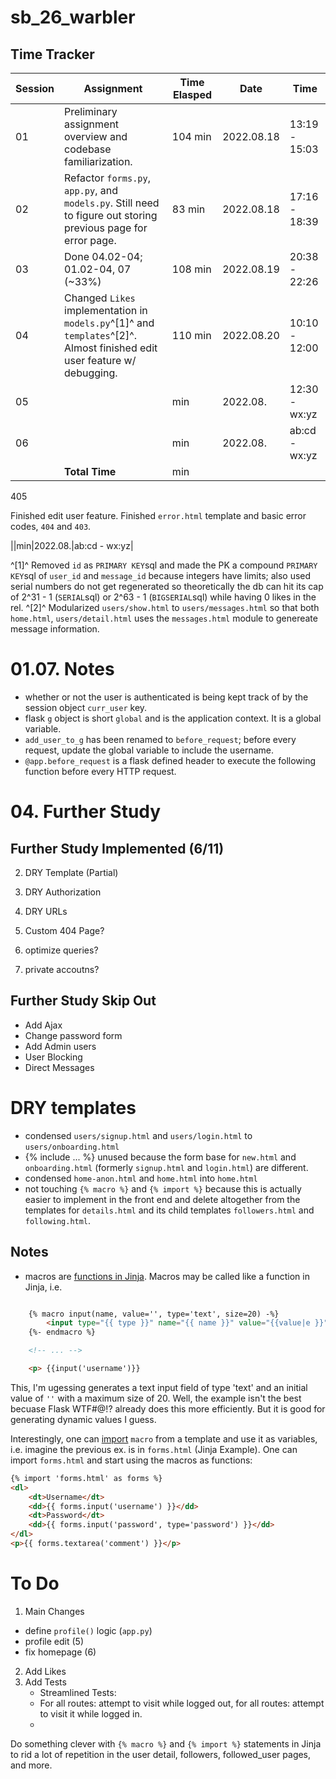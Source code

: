 # sb_26_warbler
## Time Tracker
|Session|Assignment|Time Elasped|Date|Time|
|-|-|-|-|-|
|01|Preliminary assignment overview and codebase familiarization.|104 min|2022.08.18|13:19 - 15:03|
|02|Refactor `forms.py`, `app.py`, and `models.py`. Still need to figure out storing previous page for error page.|83 min|2022.08.18|17:16 - 18:39|
|03|Done 04.02-04; 01.02-04, 07 (~33%)|108 min|2022.08.19|20:38 - 22:26|
|04|Changed `Likes` implementation in `models.py`^[1]^ and `templates`^[2]^. Almost finished edit user feature w/ debugging. |110 min|2022.08.20|10:10 - 12:00|
|05||min|2022.08.|12:30 - wx:yz|
|06||min|2022.08.|ab:cd - wx:yz|
||**Total Time**|min|||

405

Finished edit user feature. Finished `error.html` template and basic error codes, `404` and `403`.

||min|2022.08.|ab:cd - wx:yz|

^[1]^ Removed `id` as `PRIMARY KEY`sql and made the PK a compound `PRIMARY KEY`sql of `user_id` and `message_id` because integers have limits; also used serial numbers do not get regenerated so theoretically the db can hit its cap of 2^31 - 1 (`SERIAL`sql) or 2^63 - 1 (`BIGSERIAL`sql) while having 0 likes in the rel.
^[2]^ Modularized `users/show.html` to `users/messages.html` so that both `home.html`, `users/detail.html` uses the `messages.html` module to genereate message information.

# 01.07. Notes
- whether or not the user is authenticated is being kept track of by the session object `curr_user` key.
- flask `g` object is short `global` and is the application context. It is a global variable.
- `add_user_to_g` has been renamed to `before_request`; before every request, update the global variable to include the username.
- `@app.before_request` is a flask defined header to execute the following function before every HTTP request.

# 04. Further Study
## Further Study Implemented (6/11)
2. DRY Template (Partial)
3. DRY Authorization
4. DRY URLs

1. Custom 404 Page?

5. optimize queries?
6. private accoutns?

## Further Study Skip Out
- Add Ajax
- Change password form
- Add Admin users
- User Blocking
- Direct Messages


# DRY templates
- condensed `users/signup.html` and `users/login.html` to `users/onboarding.html`
- {% include ... %} unused because the form base for `new.html` and `onboarding.html` (formerly `signup.html` and `login.html`) are different.
- condensed `home-anon.html` and `home.html` into `home.html`
- not touching `{% macro %}` and `{% import %}` because this is actually easier to implement in the front end and delete altogether from the templates for `details.html` and its child templates `followers.html` and `following.html`.

## Notes
- macros are [functions in Jinja](https://jinja.palletsprojects.com/en/3.1.x/templates/#macros). Macros may be called like a function in Jinja, i.e.
```html

    {% macro input(name, value='', type='text', size=20) -%}
        <input type="{{ type }}" name="{{ name }}" value="{{value|e }}" size="{{ size }}">
    {%- endmacro %}

    <!-- ... -->

    <p> {{input('username')}}

```
This, I'm ugessing generates a text input field of type 'text' and an initial value of `''` with a maximum size of 20. Well, the example isn't the best becuase Flask WTF#@!? already does this more efficiently. But it is good for generating dynamic values I guess.

Interestingly, one can [import](https://jinja.palletsprojects.com/en/3.1.x/templates/#import) `macro` from a template and use it as variables, i.e. imagine the previous ex. is in `forms.html` (Jinja Example). One can import `forms.html` and start using the macros as functions:
```html
{% import 'forms.html' as forms %}
<dl>
    <dt>Username</dt>
    <dd>{{ forms.input('username') }}</dd>
    <dt>Password</dt>
    <dd>{{ forms.input('password', type='password') }}</dd>
</dl>
<p>{{ forms.textarea('comment') }}</p>
```

# To Do
1. Main Changes
- define `profile()` logic (`app.py`)
- profile edit (5)
- fix homepage (6)
2. Add Likes
3. Add Tests
    - Streamlined Tests:
    - For all routes: attempt to visit while logged out, for all routes: attempt to visit it while logged in.
    - 

Do something clever with  `{% macro %}` and `{% import %}` statements in Jinja to rid a lot of repetition in the user detail, followers, followed_user pages, and more.